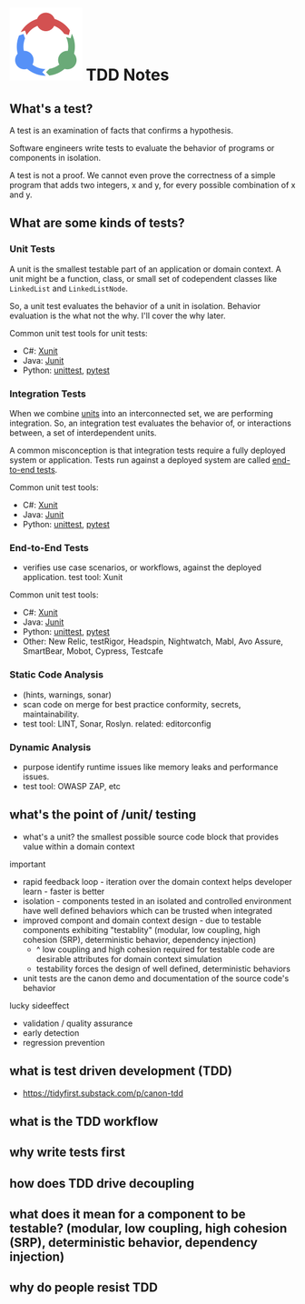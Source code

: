 # ![tdd logo](tdd.png) TDD Notes

## What's a test?
A test is an examination of facts that confirms a hypothesis.

Software engineers write tests to evaluate the behavior of programs or components in isolation.

A test is not a proof. We cannot even prove the correctness of a simple program that adds two integers, x and y, for every possible combination of x and y.

## What are some kinds of tests?

### Unit Tests
A unit is the smallest testable part of an application or domain context. A unit might be a function, class, or small set of codependent classes like `LinkedList` and `LinkedListNode`. 

So, a unit test evaluates the behavior of a unit in isolation. Behavior evaluation is the what not the why. I'll cover the why later.

Common unit test tools for unit tests:
- C#: [Xunit](https://xunit.net/)
- Java: [Junit](https://junit.org/)
- Python: [unittest](https://docs.python.org/3/library/unittest.html), [pytest](https://docs.pytest.org/)

### Integration Tests
When we combine [units](#unit-tests) into an interconnected set, we are performing integration. So, an integration test evaluates the behavior of, or interactions between, a set of interdependent units.

A common misconception is that integration tests require a fully deployed system or application. Tests run against a deployed system are called [end-to-end tests](#end-to-end-tests).

Common unit test tools:
- C#: [Xunit](https://xunit.net/)
- Java: [Junit](https://junit.org/)
- Python: [unittest](https://docs.python.org/3/library/unittest.html), [pytest](https://docs.pytest.org/)

### End-to-End Tests
- verifies use case scenarios, or workflows, against the deployed application. test tool: Xunit

Common unit test tools:
- C#: [Xunit](https://xunit.net/)
- Java: [Junit](https://junit.org/)
- Python: [unittest](https://docs.python.org/3/library/unittest.html), [pytest](https://docs.pytest.org/)
- Other: New Relic, testRigor, Headspin, Nightwatch, Mabl, Avo Assure, SmartBear, Mobot, Cypress, Testcafe

### Static Code Analysis
- (hints, warnings, sonar)
- scan code on merge for best practice conformity, secrets, maintainability.
- test tool: LINT, Sonar, Roslyn. related: editorconfig

### Dynamic Analysis 
- purpose identify runtime issues like memory leaks and performance issues.
- test tool: OWASP ZAP, etc

## what's the point of /unit/ testing
- what's a unit? the smallest possible source code block that provides value within a domain context
  
important
- rapid feedback loop - iteration over the domain context helps developer learn - faster is better
- isolation - components tested in an isolated and controlled environment have well defined behaviors which can be trusted when integrated
- improved compont and domain context design - due to testable components exhibiting "testablity" (modular, low coupling, high cohesion (SRP), deterministic behavior, dependency injection)
  - ^ low coupling and high cohesion required for testable code are desirable attributes for domain context simulation
  - testability forces the design of well defined, deterministic behaviors
- unit tests are the canon demo and documentation of the source code's behavior

lucky sideeffect
- validation / quality assurance
- early detection
- regression prevention



## what is test driven development (TDD)
- https://tidyfirst.substack.com/p/canon-tdd
## what is the TDD workflow
## why write tests first
## how does TDD drive decoupling
## what does it mean for a component to be testable? (modular, low coupling, high cohesion (SRP), deterministic behavior, dependency injection)
## why do people resist TDD
## 
